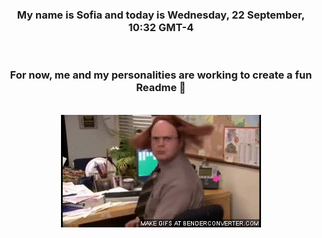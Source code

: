 


<div align="center">
<h3 >My name is Sofia and today is Wednesday, 22 September, 10:32 GMT-4</h3><br>
<h3 >For now, me and my personalities are working to create a fun Readme 👋
</h3><br>
<img src='img/dwight.gif' alt='working...'/>
</div>

